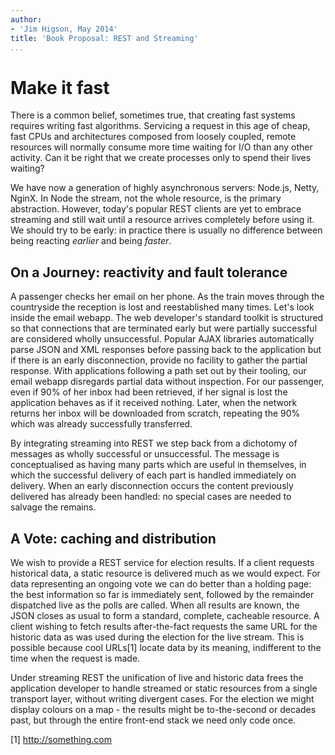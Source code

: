 ```yaml
---
author:
- 'Jim Higson, May 2014'
title: 'Book Proposal: REST and Streaming'
...
```


Make it fast
============

There is a common belief, sometimes true, that creating fast systems
requires writing fast algorithms. Servicing a request in this age of
cheap, fast CPUs and architectures composed from loosely coupled, remote
resources will normally consume more time waiting for I/O than any other
activity. Can it be right that we create processes only to spend their
lives waiting?

We have now a generation of highly asynchronous servers: Node.js, Netty,
NginX. In Node the stream, not the whole resource, is the primary
abstraction. However, today's popular REST clients are yet to embrace
streaming and still wait until a resource arrives completely before
using it. We should try to be early: in practice there is usually no
difference between being reacting *earlier* and being *faster*.

On a Journey: reactivity and fault tolerance
--------------------------------------------

A passenger checks her email on her phone. As the train moves through
the countryside the reception is lost and reestablished many times.
Let's look inside the email webapp. The web developer's standard toolkit
is structured so that connections that are terminated early but were
partially successful are considered wholly unsuccessful. Popular AJAX
libraries automatically parse JSON and XML responses before passing back
to the application but if there is an early disconnection, provide no
facility to gather the partial response. With applications following a
path set out by their tooling, our email webapp disregards partial data
without inspection. For our passenger, even if 90% of her inbox had been
retrieved, if her signal is lost the application behaves as if it
received nothing. Later, when the network returns her inbox will be
downloaded from scratch, repeating the 90% which was already
successfully transferred.

By integrating streaming into REST we step back from a dichotomy of
messages as wholly successful or unsuccessful. The message is
conceptualised as having many parts which are useful in themselves, in
which the successful delivery of each part is handled immediately on
delivery. When an early disconnection occurs the content previously
delivered has already been handled: no special cases are needed to
salvage the remains.

A Vote: caching and distribution
--------------------------------

We wish to provide a REST service for election results. If a client
requests historical data, a static resource is delivered much as we would
expect. For data representing an ongoing vote we can do better than a
holding page: the best information so far is immediately
sent, followed by the remainder dispatched live as the polls are called.
When all results are known, the JSON closes as usual to form a standard,
complete, cacheable resource. A client wishing to fetch results
after-the-fact requests the same URL for the historic data as was used
during the election for the live stream. This is possible because cool
URLs[1] locate data by its meaning, indifferent to the time when the
request is made.

Under streaming REST the unification of live and historic data frees the
application developer to handle streamed or static resources
from a single transport layer, without writing divergent cases.
For the election we might display colours on a map - the
results might be to-the-second or decades past, but through the
entire front-end stack we need only code once.


[1] http://something.com
